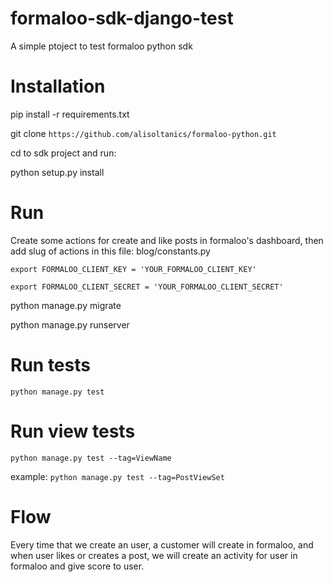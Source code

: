# formaloo-sdk-django-test


A simple ptoject to test formaloo python sdk


# Installation

pip install -r requirements.txt

git clone `https://github.com/alisoltanics/formaloo-python.git`

cd to sdk project and run:

python setup.py install

# Run
Create some actions for create and like posts in formaloo's dashboard, then add slug of actions in this file: blog/constants.py

`export FORMALOO_CLIENT_KEY = 'YOUR_FORMALOO_CLIENT_KEY'`

`export FORMALOO_CLIENT_SECRET = 'YOUR_FORMALOO_CLIENT_SECRET'`

python manage.py migrate

python manage.py runserver

# Run tests
`python manage.py test`

# Run view tests
`python manage.py test --tag=ViewName`

example: `python manage.py test --tag=PostViewSet`

# Flow
Every time that we create an user, a customer will create in formaloo, and when user likes or creates a post, we will create an activity for user in formaloo and give score to user.

